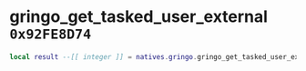# gringo_get_tasked_user_external `0x92FE8D74`

```lua
local result --[[ integer ]] = natives.gringo.gringo_get_tasked_user_external(_unk0 --[[ integer ]], _unk1 --[[ integer ]])
```